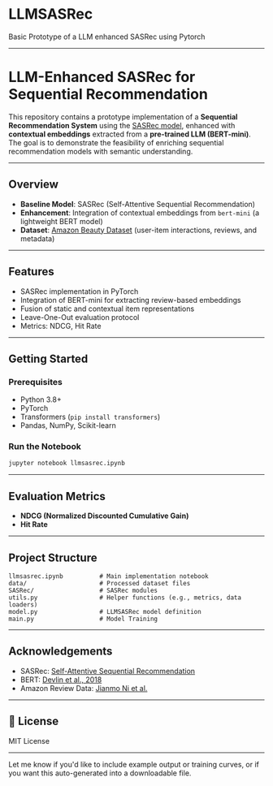 # LLMSASRec
Basic Prototype of a LLM enhanced SASRec using Pytorch



---

# LLM-Enhanced SASRec for Sequential Recommendation

This repository contains a prototype implementation of a **Sequential Recommendation System** using the [SASRec model](https://arxiv.org/abs/1808.09781), enhanced with **contextual embeddings** extracted from a **pre-trained LLM (BERT-mini)**. The goal is to demonstrate the feasibility of enriching sequential recommendation models with semantic understanding.

---

## Overview

- **Baseline Model**: SASRec (Self-Attentive Sequential Recommendation)
- **Enhancement**: Integration of contextual embeddings from `bert-mini` (a lightweight BERT model)
- **Dataset**: [Amazon Beauty Dataset](https://nijianmo.github.io/amazon/index.html) (user-item interactions, reviews, and metadata)

---



## Features

- SASRec implementation in PyTorch
- Integration of BERT-mini for extracting review-based embeddings
- Fusion of static and contextual item representations
- Leave-One-Out evaluation protocol
- Metrics: NDCG, Hit Rate

---

## Getting Started

### Prerequisites

- Python 3.8+
- PyTorch
- Transformers (`pip install transformers`)
- Pandas, NumPy, Scikit-learn

### Run the Notebook

```bash
jupyter notebook llmsasrec.ipynb
```

---

## Evaluation Metrics

- **NDCG (Normalized Discounted Cumulative Gain)**
- **Hit Rate**
---

## Project Structure

```
llmsasrec.ipynb          # Main implementation notebook
data/                    # Processed dataset files
SASRec/                  # SASRec modules
utils.py                 # Helper functions (e.g., metrics, data loaders)
model.py                 # LLMSASRec model definition
main.py                  # Model Training
```

---



##  Acknowledgements

- SASRec: [Self-Attentive Sequential Recommendation](https://arxiv.org/abs/1808.09781)
- BERT: [Devlin et al., 2018](https://arxiv.org/abs/1810.04805)
- Amazon Review Data: [Jianmo Ni et al.](https://nijianmo.github.io/amazon/index.html)

---

## 📎 License

MIT License

---

Let me know if you'd like to include example output or training curves, or if you want this auto-generated into a downloadable file.
